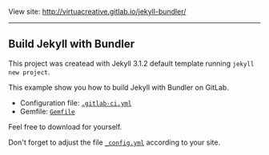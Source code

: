 View site: http://virtuacreative.gitlab.io/jekyll-bundler/

-----

## Build Jekyll with Bundler

This project was createad with Jekyll 3.1.2 default template running `jekyll new project`.

This example show you how to build Jekyll with Bundler on GitLab.

- Configuration file: [`.gitlab-ci.yml`](https://gitlab.com/virtuacreative/jekyll-bundler/blob/master/.gitlab-ci.yml)
- Gemfile: [`Gemfile`](https://gitlab.com/virtuacreative/jekyll-bundler/blob/master/Gemfile)

Feel free to download for yourself.

Don't forget to adjust the file [`_config.yml`](https://gitlab.com/virtuacreative/jekyll-bundler/blob/master/_config.yml) according to your site.